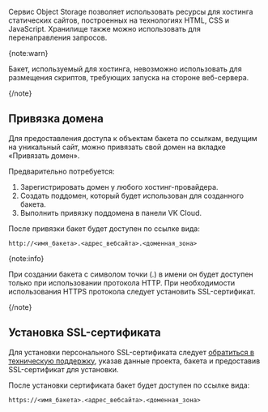Сервис Object Storage позволяет использовать ресурсы для хостинга статических сайтов, построенных на технологиях HTML, CSS и JavaScript. Хранилище также можно использовать для перенаправления запросов.

{note:warn}

Бакет, используемый для хостинга, невозможно использовать для размещения скриптов, требующих запуска на стороне веб-сервера.

{/note}

## Привязка домена

Для предоставления доступа к объектам бакета по ссылкам, ведущим на уникальный сайт, можно привязать свой домен на вкладке «Привязать домен».

Предварительно потребуется:

1.  Зарегистрировать домен у любого хостинг-провайдера.
2.  Создать поддомен, который будет использован для созданного бакета.
3.  Выполнить привязку поддомена в панели VK Cloud.

После привязки бакет будет доступен по ссылке вида:

```console
http://<имя_бакета>.<адрес_вебсайта>.<доменная_зона>
```

{note:info}

При создании бакета с символом точки (.) в имени он будет доступен только при использовании протокола HTTP. При необходимости использования HTTPS протокола следует установить SSL-сертификат.

{/note}

## Установка SSL-сертификата

Для установки персонального SSL-сертификата следует [обратиться в техническую поддержку](/ru/contacts), указав данные проекта, бакета и предоставив SSL-сертификат для установки.

После установки сертификата бакет будет доступен по ссылке вида:

```console
https://<имя_бакета>.<адрес_вебсайта>.<доменная_зона>
```
